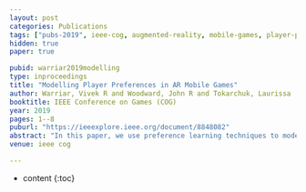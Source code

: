 ```yaml
---
layout: post
categories: Publications
tags: ["pubs-2019", ieee-cog, augmented-reality, mobile-games, player-preference-modelling, content-creation, player-experience, preference-learning, linear-classifiers]
hidden: true
paper: true

pubid: warriar2019modelling
type: inproceedings
title: "Modelling Player Preferences in AR Mobile Games"
author: Warriar, Vivek R and Woodward, John R and Tokarchuk, Laurissa
booktitle: IEEE Conference on Games (COG)
year: 2019
pages: 1--8
puburl: "https://ieeexplore.ieee.org/document/8848082"
abstract: "In this paper, we use preference learning techniques to model players' emotional preferences in an AR mobile game. This exploratory study uses player behaviour to make these preference predictions. The described techniques successfully predict players' frustration and challenge levels with high accuracy while all other preferences tested (boredom, excitement and fun) perform better than random chance. This paper describes the AR treasure hunt game we developed, the user study conducted to collect player preference data, analysis performed, and preference learning techniques applied to model this data. This work is motivated to personalize players' experiences by using these computational models to optimize content creation and game balancing systems in these environments. The generality of our technique, limitations, and usability as a tool for personalization of AR mobile games is discussed."
venue: ieee cog

---
```


* content
{:toc}

